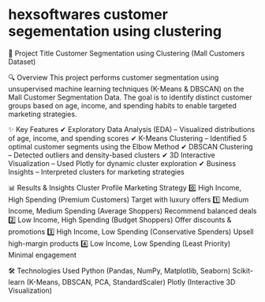 # hexsoftwares customer segementation using clustering
📌 Project Title
Customer Segmentation using Clustering (Mall Customers Dataset)

🔍 Overview
This project performs customer segmentation using unsupervised machine learning techniques (K-Means & DBSCAN) on the Mall Customer Segmentation Data. The goal is to identify distinct customer groups based on age, income, and spending habits to enable targeted marketing strategies.

✨ Key Features
✔ Exploratory Data Analysis (EDA) – Visualized distributions of age, income, and spending scores
✔ K-Means Clustering – Identified 5 optimal customer segments using the Elbow Method
✔ DBSCAN Clustering – Detected outliers and density-based clusters
✔ 3D Interactive Visualization – Used Plotly for dynamic cluster exploration
✔ Business Insights – Interpreted clusters for marketing strategies

📊 Results & Insights
Cluster	Profile	Marketing Strategy
0️⃣	High Income, High Spending (Premium Customers)	Target with luxury offers
1️⃣	Medium Income, Medium Spending (Average Shoppers)	Recommend balanced deals
2️⃣	Low Income, High Spending (Budget Shoppers)	Offer discounts & promotions
3️⃣	High Income, Low Spending (Conservative Spenders)	Upsell high-margin products
4️⃣	Low Income, Low Spending (Least Priority)	Minimal engagement

🛠️ Technologies Used
Python (Pandas, NumPy, Matplotlib, Seaborn)
Scikit-learn (K-Means, DBSCAN, PCA, StandardScaler)
Plotly (Interactive 3D Visualization)
